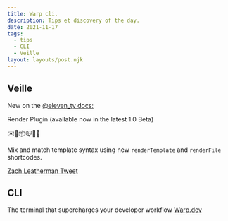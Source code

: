 ```yaml
---
title: Warp cli.
description: Tips et discovery of the day.
date: 2021-11-17
tags:
  - tips
  - CLI
  - Veille
layout: layouts/post.njk
---
```

## Veille

New on the [@eleven_ty docs:](https://11ty.dev/docs/plugins/render/)

Render Plugin (available now in the latest 1.0 Beta)

✉️🎁📦📪🚚🚢

Mix and match template syntax using new `renderTemplate` and `renderFile` shortcodes.

[Zach Leatherman Tweet](https://twitter.com/zachleat/status/1460349327549911045)


## CLI

The terminal that supercharges your developer workflow [Warp.dev](https://www.warp.dev/)